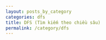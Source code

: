 ```yaml
---
layout: posts_by_category
categories: dfs
title: DFS (Tìm kiếm theo chiều sâu)
permalink: /category/dfs
---
```

